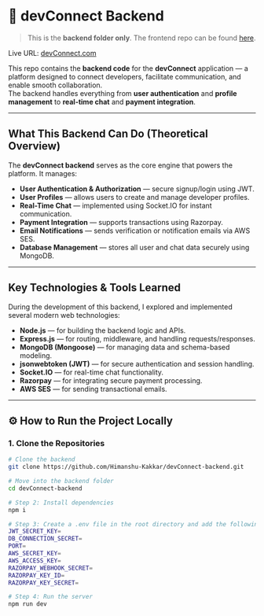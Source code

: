 # 🧩 devConnect Backend


> This is the **backend folder only**. The frontend repo can be found [here](https://github.com/Himanshu-Kakkar/devTinder-web).

Live URL:  [devConnect.com](https://devconnect-web-3fxq.onrender.com/)

This repo contains the **backend code** for the **devConnect** application — a platform designed to connect developers, facilitate communication, and enable smooth collaboration.  
The backend handles everything from **user authentication** and **profile management** to **real-time chat** and **payment integration**.

---

## What This Backend Can Do (Theoretical Overview)

The **devConnect backend** serves as the core engine that powers the platform. It manages:
- **User Authentication & Authorization** — secure signup/login using JWT.
- **User Profiles** — allows users to create and manage developer profiles.
- **Real-Time Chat** — implemented using Socket.IO for instant communication.
- **Payment Integration** — supports transactions using Razorpay.
- **Email Notifications** — sends verification or notification emails via AWS SES.
- **Database Management** — stores all user and chat data securely using MongoDB.

---

## Key Technologies & Tools Learned

During the development of this backend, I explored and implemented several modern web technologies:

- **Node.js** — for building the backend logic and APIs.  
- **Express.js** — for routing, middleware, and handling requests/responses.  
- **MongoDB (Mongoose)** — for managing data and schema-based modeling.  
- **jsonwebtoken (JWT)** — for secure authentication and session handling.  
- **Socket.IO** — for real-time chat functionality.  
- **Razorpay** — for integrating secure payment processing.  
- **AWS SES** — for sending transactional emails.  

---

## ⚙️ How to Run the Project Locally

### 1. Clone the Repositories
```bash
# Clone the backend
git clone https://github.com/Himanshu-Kakkar/devConnect-backend.git

# Move into the backend folder
cd devConnect-backend

# Step 2: Install dependencies
npm i

# Step 3: Create a .env file in the root directory and add the following constants:
JWT_SECRET_KEY=
DB_CONNECTION_SECRET=
PORT=
AWS_SECRET_KEY=
AWS_ACCESS_KEY=
RAZORPAY_WEBHOOK_SECRET=
RAZORPAY_KEY_ID=
RAZORPAY_KEY_SECRET=

# Step 4: Run the server
npm run dev